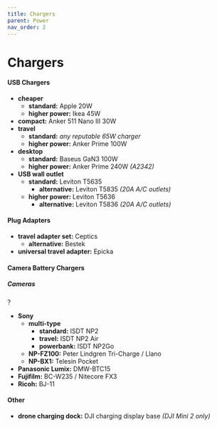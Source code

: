 ```yaml
---
title: Chargers
parent: Power
nav_order: 2
---
```

# Chargers

#### USB Chargers

- **cheaper** 
	- **standard:** Apple 20W
	- **higher power:** Ikea 45W
- **compact:** Anker 511 Nano III 30W
- **travel** 
	- **standard:** *any reputable 65W charger*
	- **higher power:** Anker Prime 100W
- **desktop** 
	- **standard:** Baseus GaN3 100W
	- **higher power:** Anker Prime 240W *(A2342)*
- **USB wall outlet**
	- **standard:** Leviton T5635
		- **alternative:** Leviton T5835 *(20A A/C outlets)*
	- **higher power:** Leviton T5636
		- **alternative:** Leviton T5836 *(20A A/C outlets)*

#### Plug Adapters

- **travel adapter set:** Ceptics
	- **alternative:** Bestek
- **universal travel adapter:** Epicka

#### Camera Battery Chargers

##### Cameras

?
- **Sony** 
	- **multi-type**
		- **standard:** ISDT NP2 
		- **travel:** ISDT NP2 Air
		- **powerbank:** ISDT NP2Go
	- **NP-FZ100:** Peter Lindgren Tri-Charge / Llano
	- **NP-BX1:** Telesin Pocket
- **Panasonic Lumix:** DMW-BTC15
- **Fujifilm:** BC-W235 / Nitecore FX3 
- **Ricoh:** BJ-11

#### Other

- **drone charging dock:** DJI charging display base *(DJI Mini 2 only)*
